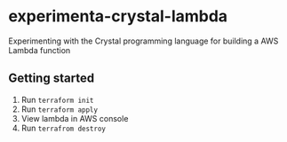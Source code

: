 # experimenta-crystal-lambda

Experimenting with the Crystal programming language for building a AWS Lambda function

## Getting started

1. Run `terraform init`
1. Run `terraform apply`
1. View lambda in AWS console
1. Run `terrafrom destroy`
